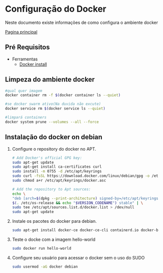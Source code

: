 # Configuração do Docker

Neste documento existe informações de como configura o ambiente docker

[Pagina principal](./README.md)

## Pré Requisitos
- Ferramentas
    - [Docker install](https://docs.docker.com/engine/install/debian/)

## Limpeza do ambiente docker

```bash
#qual quer imagem
docker container rm -f $(docker container ls --quiet)

#se docker swarm ativo(Na duvida não excute)
docker service rm $(docker service ls --quiet)

#limpará containers
docker system prune --volumes --all --force
```

## Instalação do docker on debian

1. Configure o repository do docker no APT.

    ```bash
    # Add Docker's official GPG key:
    sudo apt-get update
    sudo apt-get install ca-certificates curl
    sudo install -m 0755 -d /etc/apt/keyrings
    sudo curl -fsSL https://download.docker.com/linux/debian/gpg -o /etc/apt/keyrings/docker.asc
    sudo chmod a+r /etc/apt/keyrings/docker.asc

    # Add the repository to Apt sources:
    echo \
    "deb [arch=$(dpkg --print-architecture) signed-by=/etc/apt/keyrings/docker.asc] https://download.docker.com/linux/debian \
    $(. /etc/os-release && echo "$VERSION_CODENAME") stable" | \
    sudo tee /etc/apt/sources.list.d/docker.list > /dev/null
    sudo apt-get update
    ```

2. Instale os pacotes do docker para debian.
    ```bash
    sudo apt-get install docker-ce docker-ce-cli containerd.io docker-buildx-plugin docker-compose-plugin
    ```

3. Teste o docke com a imagem hello-world
    ```bash
    sudo docker run hello-world
    ```

4. Configure seu usuário para acessar o docker sem o uso do SUDO
    ```bash
    sudo usermod -aG docker debian
    ```
